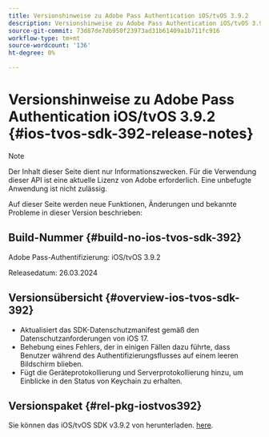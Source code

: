```yaml
---
title: Versionshinweise zu Adobe Pass Authentication iOS/tvOS 3.9.2
description: Versionshinweise zu Adobe Pass Authentication iOS/tvOS 3.9.2
source-git-commit: 73d87de7db950f23973ad31b61409a1b711fc916
workflow-type: tm+mt
source-wordcount: '136'
ht-degree: 0%

---
```


# Versionshinweise zu Adobe Pass Authentication iOS/tvOS 3.9.2 {#ios-tvos-sdk-392-release-notes}

>[!NOTE]
>
>Der Inhalt dieser Seite dient nur Informationszwecken. Für die Verwendung dieser API ist eine aktuelle Lizenz von Adobe erforderlich. Eine unbefugte Anwendung ist nicht zulässig.

Auf dieser Seite werden neue Funktionen, Änderungen und bekannte Probleme in dieser Version beschrieben:

## Build-Nummer {#build-no-ios-tvos-sdk-392}

Adobe Pass-Authentifizierung: iOS/tvOS 3.9.2

Releasedatum: 26.03.2024


## Versionsübersicht {#overview-ios-tvos-sdk-392}

* Aktualisiert das SDK-Datenschutzmanifest gemäß den Datenschutzanforderungen von iOS 17.
* Behebung eines Fehlers, der in einigen Fällen dazu führte, dass Benutzer während des Authentifizierungsflusses auf einem leeren Bildschirm blieben.
* Fügt die Geräteprotokollierung und Serverprotokollierung hinzu, um Einblicke in den Status von Keychain zu erhalten.


## Versionspaket {#rel-pkg-iostvos392}

Sie können das iOS/tvOS SDK v3.9.2 von herunterladen. [here](https://tve.zendesk.com/hc/en-us/articles/204963209-iOS-tvOS-Native-AccessEnabler-Library).
